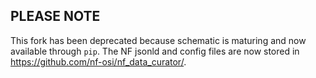 ## PLEASE NOTE

This fork has been deprecated because schematic is maturing and now available through `pip`. The NF jsonld and config files are now stored in https://github.com/nf-osi/nf_data_curator/. 
